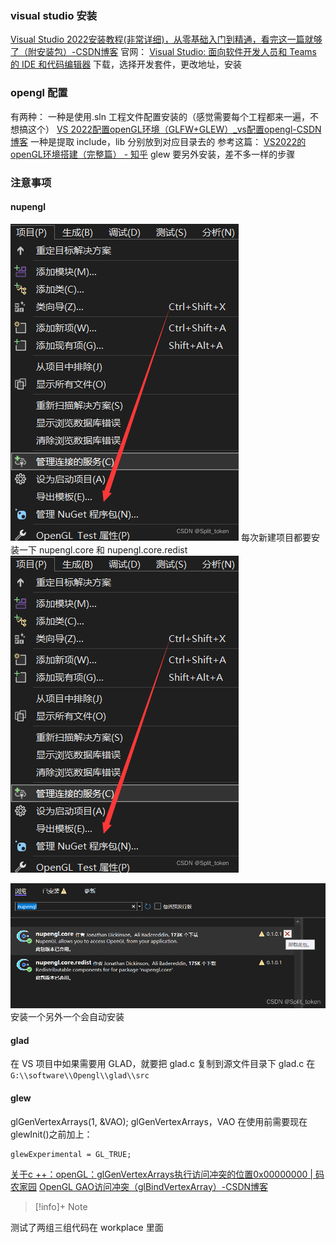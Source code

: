 ### visual studio 安装
[Visual Studio 2022安装教程(非常详细)，从零基础入门到精通，看完这一篇就够了（附安装包）-CSDN博客](https://blog.csdn.net/qq_44005305/article/details/132295064#:~:text=1.VS%E4%B8%8B%E8%BD%BD%E5%AE%98%E7%BD%91%EF%BC%9A%20%E7%82%B9%E8%BF%99%E9%87%8C%201%202.%E7%82%B9%E8%BF%9B%E5%8E%BB%E4%B9%8B%E5%90%8E%E4%BC%9A%E8%87%AA%E5%8A%A8%E4%B8%8B%E8%BD%BDvs.exe%E6%96%87%E4%BB%B6%EF%BC%88%E5%A6%82%E4%B8%8B%E5%9B%BE%E6%89%80%E7%A4%BA%EF%BC%89%EF%BC%9A%202%203.%E4%B8%8B%E8%BD%BD%E5%AE%8C%E6%88%90%E5%90%8E%E5%A6%82%E4%B8%8B%E5%9B%BE%E6%89%80%E7%A4%BA%EF%BC%8C%E7%9B%B4%E6%8E%A5%E7%82%B9%E5%87%BB%E7%BB%A7%E7%BB%AD%E5%8D%B3%E5%8F%AF%E3%80%82%203%204.%E5%AE%89%E8%A3%85%E5%AE%8C%E6%88%90,IDE%E6%94%BE%E5%9C%A8%E9%BB%98%E8%AE%A4%E4%BD%8D%E7%BD%AE%EF%BC%8C%E8%BF%90%E8%A1%8C%E9%80%9F%E5%BA%A6%E5%8F%AF%E8%83%BD%E4%BC%9A%E6%9B%B4%E5%BF%AB%E4%B8%80%E4%BA%9B%EF%BC%89%205%206.%E5%AE%8C%E6%88%90%E4%B8%8A%E8%BF%B0%E6%93%8D%E4%BD%9C%E7%82%B9%E5%87%BB%E5%AE%89%E8%A3%85%EF%BC%8C%E7%AD%89%E5%BE%85%E4%B8%8B%E8%BD%BD%E5%AE%8C%E6%88%90%E5%8D%B3%E5%8F%AF%E3%80%82%20%E4%BA%8C%E3%80%81%E6%B5%8B%E8%AF%95%E5%AE%89%E8%A3%85%E6%88%90%E5%8A%9F%201.%E5%88%9B%E5%BB%BA%E4%B8%80%E4%B8%AA%E9%A1%B9%E7%9B%AE%20%E7%AC%AC%E4%B8%80%E6%AD%A5%EF%BC%9A%E6%89%93%E5%BC%80VS%EF%BC%8C%E7%82%B9%E5%87%BB%E5%88%9B%E5%BB%BA%E6%96%B0%E9%A1%B9%E7%9B%AE%EF%BC%88N%EF%BC%89%20%E7%AC%AC%E4%BA%8C%E6%AD%A5%EF%BC%9A%E7%82%B9%E5%87%BB%E7%A9%BA%E9%A1%B9%E7%9B%AE%20)
官网：
[Visual Studio: 面向软件开发人员和 Teams 的 IDE 和代码编辑器](https://visualstudio.microsoft.com/zh-hans/)
下载，选择开发套件，更改地址，安装
### opengl 配置
有两种：
一种是使用.sln 工程文件配置安装的（感觉需要每个工程都来一遍，不想搞这个）
[VS 2022配置openGL环境（GLFW+GLEW）\_vs配置opengl-CSDN博客](https://blog.csdn.net/FallenChild/article/details/128044052)
一种是提取 include，lib 分别放到对应目录去的
参考这篇：
[VS2022的openGL环境搭建（完整篇） - 知乎](https://zhuanlan.zhihu.com/p/486459964)
glew 要另外安装，差不多一样的步骤

### 注意事项
#### nupengl
![](https://raw.githubusercontent.com/acdefg/cdn/main/obsidian/20231129143600.png)
每次新建项目都要安装一下 nupengl.core 和 nupengl.core.redist
![](https://raw.githubusercontent.com/acdefg/cdn/main/obsidian/20231129143624.png)

![](https://raw.githubusercontent.com/acdefg/cdn/main/obsidian/20231129143635.png)
安装一个另外一个会自动安装

#### glad

在 VS 项目中如果需要用 GLAD，就要把 glad.c 复制到源文件目录下
glad.c 在 `G:\\software\\Opengl\\glad\\src`

#### glew
glGenVertexArrays(1, &VAO);
glGenVertexArrays，VAO 在使用前需要现在 glewInit()之前加上：
```
glewExperimental = GL_TRUE;
```
[关于c ++：openGL：glGenVertexArrays执行访问冲突的位置0x00000000 | 码农家园](https://www.codenong.com/30061443/)
[OpenGL GAO访问冲突（glBindVertexArray）-CSDN博客](https://blog.csdn.net/fan2273/article/details/75072823)

> [!info]+ Note
> 
测试了两组三组代码在 workplace 里面